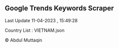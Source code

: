 

## Google Trends Keywords Scraper 
 
Last Update 11-04-2023 , 15:49:28

Country List :
VIETNAM.json



© Abdul Muttaqin 
